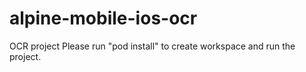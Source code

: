 # alpine-mobile-ios-ocr
OCR project
Please run "pod install" to create workspace and run the project.
